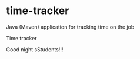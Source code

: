 # time-tracker
Java (Maven) application for tracking time on the job

Time tracker

Good night sStudents!!!

